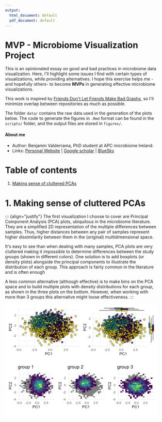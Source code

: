 ```yaml
---
output:
  html_document: default
  pdf_document: default
---
```


# MVP - Microbiome Visualization Project

This is an opinionated essay on good and bad practices in microbiome data visualization. Here, I'll highlight some issues I find with certain types of visualizations, while providing alternatives. I hope this exercise helps me -and hopefully others- to become **MVPs** in generating effective microbiome visualizations.

This work is inspired by [Friends Don't Let Friends Make Bad Graphs](https://github.com/cxli233/FriendsDontLetFriends/tree/main?tab=readme-ov-file), so I'll minimize overlap between repositories as much as possible.

The folder `data/` contains the raw data used in the generation of the plots below. The code to generate the figures in `.Rmd` format can be found in the `scripts/` folder, and the output files are stored in `figures/`.

#### **About me**

-   Author: Benjamin Valderrama, PhD student at APC microbiome Ireland.
-   Links: [Personal Website](https://benjamin-valderrama.github.io/) \| [Google scholar](https://scholar.google.com/citations?user=fteDslYAAAAJ&hl=es) \| [BlueSky](https://bsky.app/profile/bvalderrama.bsky.social)

# Table of contents

1.  [Making sense of cluttered PCAs](https://github.com/Benjamin-Valderrama/MVP/#1-making-sense-of-cluttered-pcas)

# 1. Making sense of cluttered PCAs

::: {align="justify"}
The first visualization I choose to cover are Principal Component Analysis (PCA) plots, ubiquitous in the microbiome literature. They are a simplified 2D representation of the multiple differences between samples. Thus, higher distances between any pair of samples represent higher dissimilarity between them in the (original) multidimensional space.

It's easy to see than when dealing with many samples, PCA plots are very cluttered making it impossible to determine differences between the study groups (shown in different colors). One solution is to add boxplots (or density plots) alongside the principal components to illustrate the distribution of each group. This approach is fairly common in the literature and is often enough

A less common alternative (although effective) is to make bins on the PCA space and to build multiple plots with density distributions for each group, as shown in the three plots on the bottom. However, when working with more than 3 groups this alternative might loose effectiveness.
:::

![](figures/alternatives_to_cluttered_pca.png)
